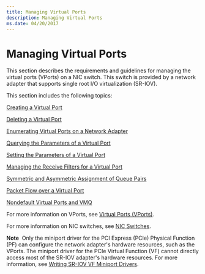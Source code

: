 ```yaml
---
title: Managing Virtual Ports
description: Managing Virtual Ports
ms.date: 04/20/2017
---
```


# Managing Virtual Ports


This section describes the requirements and guidelines for managing the virtual ports (VPorts) on a NIC switch. This switch is provided by a network adapter that supports single root I/O virtualization (SR-IOV).

This section includes the following topics:

[Creating a Virtual Port](creating-a-virtual-port.md)

[Deleting a Virtual Port](deleting-a-virtual-port.md)

[Enumerating Virtual Ports on a Network Adapter](enumerating-virtual-ports-on-a-network-adapter.md)

[Querying the Parameters of a Virtual Port](querying-the-parameters-of-a-virtual-port.md)

[Setting the Parameters of a Virtual Port](setting-the-parameters-of-a-virtual-port.md)

[Managing the Receive Filters for a Virtual Port](managing-receive-filters-for-a-virtual-port.md)

[Symmetric and Asymmetric Assignment of Queue Pairs](symmetric-and-asymmetric-assignment-of-queue-pairs.md)

[Packet Flow over a Virtual Port](packet-flow-over-a-virtual-port.md)

[Nondefault Virtual Ports and VMQ](nondefault-virtual-ports-and-vmq.md)

For more information on VPorts, see [Virtual Ports (VPorts)](virtual-ports--vports-.md).

For more information on NIC switches, see [NIC Switches](nic-switches.md).

**Note**  Only the miniport driver for the PCI Express (PCIe) Physical Function (PF) can configure the network adapter's hardware resources, such as the VPorts. The miniport driver for the PCIe Virtual Function (VF) cannot directly access most of the SR-IOV adapter's hardware resources. For more information, see [Writing SR-IOV VF Miniport Drivers](writing-sr-iov-vf-miniport-drivers.md).

 

 

 





